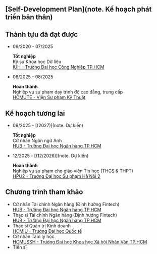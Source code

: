 ## [Self-Development Plan](note. Kế hoạch phát triển bản thân)

## Thành tựu đã đạt được

- 09/2020 - 07/2025 

    **Tốt nghiệp**  
    Kỹ sư Khoa học Dữ liệu  
    [IUH - Trường Đại học Công Nghiệp TP.HCM](https://fit.iuh.edu.vn/news.html@detail@188@3266@Nganh-Khoa-hoc-du-lieu)

- 06/2025 - 08/2025

    **Hoàn thành**  
    Nghiệp vụ sư phạm dạy trình độ cao đẳng, trung cấp  
    [HCMUTE - Viện Sư phạm Kỹ Thuật](https://ite.hcmute.edu.vn/TopicId/23d2ea12-d7cd-4ced-a778-42ea88c2a6b5/boi-duong-nghiep-vu-su-pham)

## Kế hoạch tương lai

- 09/2025 - [(2027)](note. Dự kiến)

    **Tốt nghiệp**  
    Cử nhân Ngôn ngữ Anh  
    [HUB - Trường Đại học Ngân hàng TP.HCM](https://dtc.hub.edu.vn/chuong-trinh-ngon-ngu-anh/)

- 12/2025 - [(12/2026)](note. Dự kiến)

    **Hoàn thành**  
    Nghiệp vụ sư phạm cho giáo viên Tin học (THCS & THPT)  
    [HPU2 - Trường Đại học Sư phạm Hà Nội 2](https://www.hpu2.edu.vn/)

## Chương trình tham khảo

- Cử nhân Tài chính Ngân hàng (Định hướng Fintech)  
[HUB - Trường Đại học Ngân hàng TP.HCM]()
- Thạc sĩ Tài chính Ngân hàng (Định hướng Fintech)  
[HUB - Trường Đại học Ngân hàng TP.HCM]()
- Thạc sĩ Quản trị Kinh doanh  
[HCMIU - Trường Đại học Quốc tế](https://tuyensinh.hcmiu.edu.vn/chuong-trinh/thac-si-quan-tri-kinh-doanh/)  
- Cử nhân Tâm lý học  
[HCMUSSH - Trường Đại học Khoa học Xã hội Nhân Văn TP.HCM](https://hcmussh.edu.vn/tamlyhoc/daotao)
- Tiến sĩ  